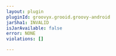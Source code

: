 ```yaml
---
layout: plugin
pluginId: groovyx.grooid.groovy-android
jarSha1: INVALID
isJarAvailable: false
error: NONE
violations: []

---
```


